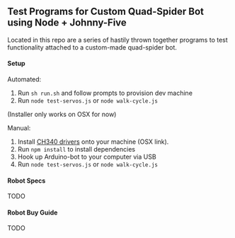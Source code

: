 ## Test Programs for Custom Quad-Spider Bot using Node + Johnny-Five
Located in this repo are a series of hastily thrown together programs to test functionality attached to a custom-made quad-spider bot.


#### Setup
Automated:
1. Run `sh run.sh` and follow prompts to provision dev machine
2. Run `node test-servos.js` or `node walk-cycle.js`

(Installer only works on OSX for now)

Manual:
1. Install [CH340 drivers](http://blog.sengotta.net/signed-mac-os-driver-for-winchiphead-ch340-serial-bridge/) onto your machine (OSX link).
2. Run `npm install` to install dependencies
3. Hook up Arduino-bot to your computer via USB
4.  Run `node test-servos.js` or `node walk-cycle.js`

#### Robot Specs
TODO

#### Robot Buy Guide
TODO
